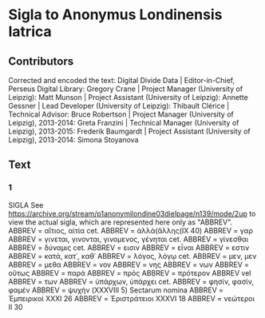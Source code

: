 # Sigla to Anonymus Londinensis Iatrica  

## Contributors  
Corrected and encoded the text: Digital Divide Data | Editor-in-Chief, Perseus Digital Library: Gregory Crane | Project Manager (University of Leipzig): Matt Munson | Project Assistant (University of Leipzig): Annette Gessner | Lead Developer (University of Leipzig): Thibault Clérice | Technical Advisor: Bruce Robertson | Project Manager (University of Leipzig), 2013-2014: Greta Franzini | Technical Manager (University of Leipzig), 2013-2015: Frederik Baumgardt | Project Assistant (University of Leipzig), 2013-2014: Simona Stoyanova  

## Text  
### 1  
SIGLA See https://archive.org/stream/p1anonymilondine03dielpage/n139/mode/2up to view the actual sigla, which are represented here only as "ABBREV". ABBREV = αἴτιος, αἰτία cet. ABBREV = ἀλλά(ἄλλης(IX 40) ABBREV = γαρ ABBREV = γινεται, γινονται, γινομενος, γένηται cet. ABBREV = γίνεσθαι ABBREV = δύναμις cet. ABBREV = εισιν ABBREV = εἶναι ABBREV = εστιν ABBREV = κατά, κατ᾿, καθ᾿ ABBREV = λόγος, λόγῳ cet. ABBREV = μεν, μεν ABBREV = μεθα ABBREV = vov ABBREV = νης ABBREV = νων ABBREV = οὕτως ABBREV = παρά ABBREV = πρός ABBREV = πρότερον ABBREV vel ABBREV = των ABBREV = ὑπάρχων, ὑπάρχει cet. ABBREV = φησίν, φασίν, φαμέν ABBREV = ψυχήν (XXXVIII 5) Sectarum nomina ABBREV = Ἐμπειρικοί XXXI 26 ABBREV = Ἐριστράτειοι XXXVI 18 ABBREV = νεώτεροι II 30  

